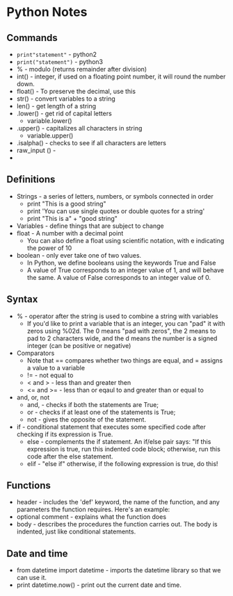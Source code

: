 # Python Notes

## Commands
* `print"statement"` - python2
* `print("statement")` - python3
* % - modulo (returns remainder after division)
* int() - integer, if used on a floating point number, it will round the number down.
* float() - To preserve the decimal, use this
* str() - convert variables to a string
* len() - get length of a string
* .lower() - get rid of capital letters 
	- variable.lower()
* .upper() - capitalizes all characters in string
	- variable.upper()
* .isalpha() - checks to see if all characters are letters	
* raw_input () - 
* 

## Definitions 
* Strings - a series of letters, numbers, or symbols connected in order
	- print "This is a good string"
	- print 'You can use single quotes or double quotes for a string'
	- print "This is a" + "good string"
* Variables - define things that are subject to change
* float - A number with a decimal point
	- You can also define a float using scientific notation, with e indicating the power of 10
* boolean - only ever take one of two values. 
	- In Python, we define booleans using the keywords True and False
	-  A value of True corresponds to an integer value of 1, and will behave the same. A value of False corresponds to an integer value of 0.

## Syntax 
* % - operator after the string is used to combine a string with variables
	- If you'd like to print a variable that is an integer, you can "pad" it with zeros using %02d. The 0 means "pad with zeros", the 2 means to pad to 2 characters wide, and the d means the number is a signed integer (can be positive or negative)
* Comparators
	- Note that == compares whether two things are equal, and = assigns a value to a variable
	- != - not equal to
	- < and > - less than and greater then
	- <= and >= - less than or eqaul to and greater than or equal to
* and, or, not
	- and, -  checks if both the statements are True;
    - or - checks if at least one of the statements is True;
    - not - gives the opposite of the statement.
* if - conditional statement that executes some specified code after checking if its expression is True.
	- else - complements the if statement. An if/else pair says: "If this expression is true, run this indented code block; otherwise, run this code after the else statement.
	- elif - "else if" otherwise, if the following expression is true, do this!

## Functions
* header - includes the 'def' keyword, the name of the function, and any parameters the function requires. Here's an example:
* optional comment - explains what the function does
* body - describes the procedures the function carries out. The body is indented, just like conditional statements.

## Date and time

* from datetime import datetime - imports the datetime library so that we can use it.
* print datetime.now() - print out the current date and time.


